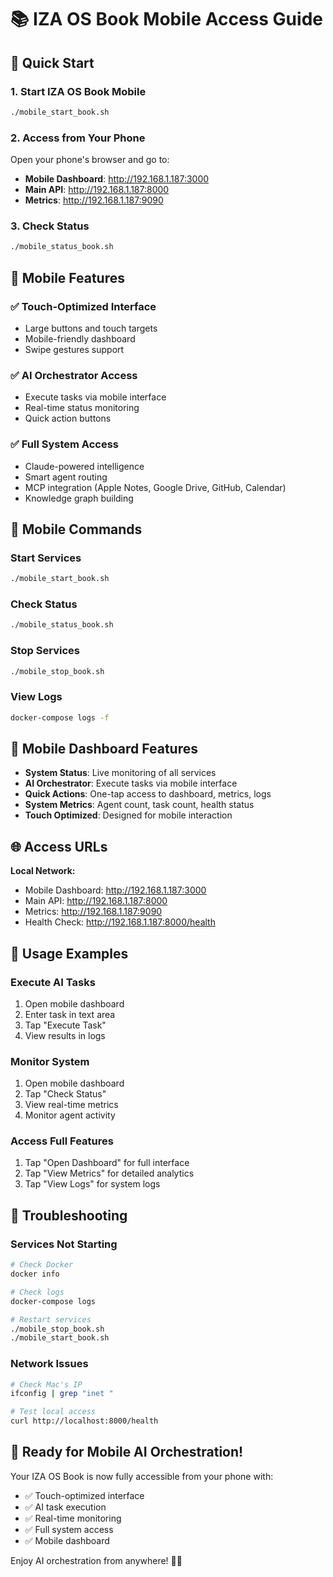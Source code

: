 # 📚 IZA OS Book Mobile Access Guide

## 🚀 Quick Start

### 1. Start IZA OS Book Mobile
```bash
./mobile_start_book.sh
```

### 2. Access from Your Phone
Open your phone's browser and go to:
- **Mobile Dashboard**: http://192.168.1.187:3000
- **Main API**: http://192.168.1.187:8000
- **Metrics**: http://192.168.1.187:9090

### 3. Check Status
```bash
./mobile_status_book.sh
```

## 📱 Mobile Features

### ✅ Touch-Optimized Interface
- Large buttons and touch targets
- Mobile-friendly dashboard
- Swipe gestures support

### ✅ AI Orchestrator Access
- Execute tasks via mobile interface
- Real-time status monitoring
- Quick action buttons

### ✅ Full System Access
- Claude-powered intelligence
- Smart agent routing
- MCP integration (Apple Notes, Google Drive, GitHub, Calendar)
- Knowledge graph building

## 🔧 Mobile Commands

### Start Services
```bash
./mobile_start_book.sh
```

### Check Status
```bash
./mobile_status_book.sh
```

### Stop Services
```bash
./mobile_stop_book.sh
```

### View Logs
```bash
docker-compose logs -f
```

## 📱 Mobile Dashboard Features

- **System Status**: Live monitoring of all services
- **AI Orchestrator**: Execute tasks via mobile interface
- **Quick Actions**: One-tap access to dashboard, metrics, logs
- **System Metrics**: Agent count, task count, health status
- **Touch Optimized**: Designed for mobile interaction

## 🌐 Access URLs

**Local Network:**
- Mobile Dashboard: http://192.168.1.187:3000
- Main API: http://192.168.1.187:8000
- Metrics: http://192.168.1.187:9090
- Health Check: http://192.168.1.187:8000/health

## 🎯 Usage Examples

### Execute AI Tasks
1. Open mobile dashboard
2. Enter task in text area
3. Tap "Execute Task"
4. View results in logs

### Monitor System
1. Open mobile dashboard
2. Tap "Check Status"
3. View real-time metrics
4. Monitor agent activity

### Access Full Features
1. Tap "Open Dashboard" for full interface
2. Tap "View Metrics" for detailed analytics
3. Tap "View Logs" for system logs

## 🔧 Troubleshooting

### Services Not Starting
```bash
# Check Docker
docker info

# Check logs
docker-compose logs

# Restart services
./mobile_stop_book.sh
./mobile_start_book.sh
```

### Network Issues
```bash
# Check Mac's IP
ifconfig | grep "inet "

# Test local access
curl http://localhost:8000/health
```

## 🎉 Ready for Mobile AI Orchestration!

Your IZA OS Book is now fully accessible from your phone with:
- ✅ Touch-optimized interface
- ✅ AI task execution
- ✅ Real-time monitoring
- ✅ Full system access
- ✅ Mobile dashboard

Enjoy AI orchestration from anywhere! 📱🤖
